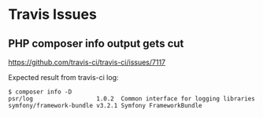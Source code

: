 # Travis Issues

## PHP composer info output gets cut

https://github.com/travis-ci/travis-ci/issues/7117

Expected result from travis-ci log:

```
$ composer info -D
psr/log                  1.0.2  Common interface for logging libraries
symfony/framework-bundle v3.2.1 Symfony FrameworkBundle
```
